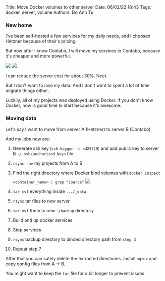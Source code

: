 Title: Move Docker volumes to other server
Date: 06/02/22 18:43
Tags: docker, server, volume
Authors: Do Anh Tu

### New home

I've been self-hosted a few services for my daily needs, and I choosed Hetzner because of their's pricing.

But now after I know Contabo, I will move my services to Contabo, because it's cheaper and more powerful.

<img src="{static}/static/images/contabo.png" />

<img src="{static}/static/images/hetzner.png" />

I can reduce the server cost for about 30%. Neet.

But I don't want to lose my data. And I don't want to spent a lot of time migrate things either.

Luckily, all of my projects was deployed using Docker. If you don't know Docker, now is good time to start because it's awesome.

### Moving data

Let's say I want to move from server A (Hetzner) to server B (Contabo)

And my jobs now are:

1. Generate ssh key (`ssh-keygen -t ed25519`) and add public key to server B `~/.ssh/authorized_keys` file.
2. `rsync -av` my projects from A to B
3. Find the right directory where Docker bind volumes with `docker inspect <container_name> | grep "Source"`
   <img src="{static}/static/images/inspect_docker.png" style="padding-top: 10px;" />

4. `tar cvf` everything inside `.../_data`
5. `rsync` tar files to new server
6. `tar xvf` them to new `~/backup` directory
7. Build and up docker services
8. Stop services
9. `rsync` backup directory to binded directory path from `step 3`
10. Repeat step 7

After that you can safely delete the extracted directories. Install `nginx` and copy config files from A -> B.

You might want to keep the `tar` file for a bit longer to prevent issues.
